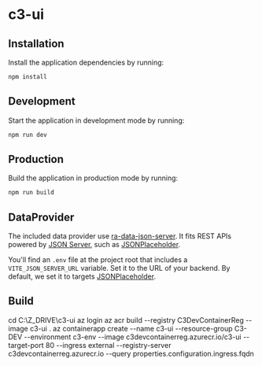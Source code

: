 # c3-ui

## Installation

Install the application dependencies by running:

```sh
npm install
```

## Development

Start the application in development mode by running:

```sh
npm run dev
```

## Production

Build the application in production mode by running:

```sh
npm run build
```

## DataProvider

The included data provider use [ra-data-json-server](https://github.com/marmelab/react-admin/tree/master/packages/ra-data-json-server). It fits REST APIs powered by [JSON Server](https://github.com/typicode/json-server), such as [JSONPlaceholder](https://jsonplaceholder.typicode.com/).

You'll find an `.env` file at the project root that includes a `VITE_JSON_SERVER_URL` variable. Set it to the URL of your backend. By default, we set it to targets [JSONPlaceholder](https://jsonplaceholder.typicode.com/).

## Build

cd C:\Z_DRIVE\c3-ui
az login
az acr build --registry C3DevContainerReg --image c3-ui .
az containerapp create --name c3-ui --resource-group C3-DEV --environment c3-env --image c3devcontainerreg.azurecr.io/c3-ui --target-port 80 --ingress external --registry-server c3devcontainerreg.azurecr.io --query properties.configuration.ingress.fqdn
